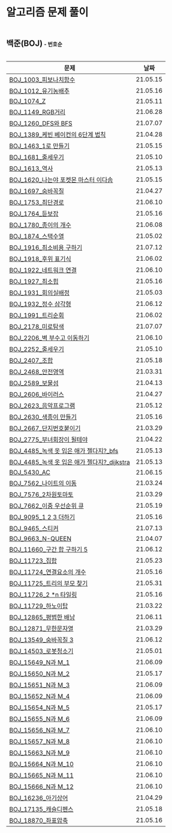 # 알고리즘 문제 풀이



<h2 style="display: inline-block">백준(BOJ)</h2> <h4 style="display: inline-block;">- 번호순</h4>

| 문제                                                         | 날짜     |
| ------------------------------------------------------------ | -------- |
| [BOJ_1003_피보나치함수](BOJ_1003_피보나치함수.py)            | 21.05.15 |
| [BOJ_1012_유기농배추](BOJ_1012_유기농배추.py)                | 21.05.16 |
| [BOJ_1074_Z](BOJ_1074_Z.py)                                  | 21.05.11 |
| [BOJ_1149_RGB거리](BOJ_1149_RGB거리.py)                      | 21.06.28 |
| [BOJ_1260_DFS와 BFS](BOJ_1260_DFS와BFS.py)                   | 21.07.07 |
| [BOJ_1389_케빈 베이컨의 6단계 법칙](BOJ_1389_케빈베이컨의6단계법칙.py) | 21.04.28 |
| [BOJ_1463_1로 만들기](BOJ_1463_1로만들기.py)                 | 21.05.15 |
| [BOJ_1681_줄세우기](BOJ_1681_줄세우기.py)                    | 21.05.10 |
| [BOJ_1613_역사](BOJ_1613_역사.py)                            | 21.05.13 |
| [BOJ_1620_나는야 포켓몬 마스터 이다솜](BOJ_1620_나는야포켓몬마스터이다솜.py) | 21.05.15 |
| [BOJ_1697_숨바꼭질](BOJ_1697_숨바꼭질.py)                    | 21.04.27 |
| [BOJ_1753_최단경로](BOJ_1753_최단경로.py)                    | 21.06.10 |
| [BOJ_1764_듣보잡](BOJ_1764_듣보잡.py)                        | 21.05.16 |
| [BOJ_1780_종이의 개수](BOJ_1780_종이의개수.py)               | 21.06.08 |
| [BOJ_1874_스택수열](BOJ_1874_스택수열.py)                    | 21.05.02 |
| [BOJ_1916_최소비용 구하기](BOJ_1916_최소비용구하기.py)       | 21.07.12 |
| [BOJ_1918_후위 표기식](BOJ_1918_후위표기식.py)               | 21.06.02 |
| [BOJ_1922_네트워크 연결](BOJ_1922_네트워크연결.py)           | 21.06.10 |
| [BOJ_1927_최소힙](BOJ_1927_최소힙.py)                        | 21.05.16 |
| [BOJ_1931_회의실배정](BOJ_1931_회의실배정.py)                | 21.05.03 |
| [BOJ_1932_정수 삼각형](BOJ_1932_정수삼각형.py)               | 21.06.12 |
| [BOJ_1991_트리순회](BOJ_1991_트리순회.py)                    | 21.06.02 |
| [BOJ_2178_미로탐색](BOJ_2178_미로탐색.py)                    | 21.07.07 |
| [BOJ_2206_벽 부수고 이동하기](BOJ_2206_벽부수고이동하기.py)  | 21.06.10 |
| [BOJ_2252_줄세우기](BOJ_2252_줄세우기.py)                    | 21.05.10 |
| [BOJ_2407_조합](BOJ_2407_조합.py)                            | 21.05.18 |
| [BOJ_2468_안전영역](BOJ_2468_안전영역.py)                    | 21.03.31 |
| [BOJ_2589_보물섬](BOJ_2589_보물섬.py)                        | 21.04.13 |
| [BOJ_2606_바이러스](BOJ_2606_바이러스_다시해보기.py)         | 21.04.27 |
| [BOJ_2623_음악프로그램](BOJ_2623_음악프로그램.py)            | 21.05.12 |
| [BOJ_2630_색종이 만들기](BOJ_2630_색종이만들기.py)           | 21.05.16 |
| [BOJ_2667_단지번호붙이기](BOJ_2667_단지번호붙이기.py)        | 21.03.29 |
| [BOJ_2775_부녀회장이 될테야](BOJ_2775_부녀회장이될테야.py)   | 21.04.22 |
| [BOJ_4485\_녹색 옷 입은 애가 젤다지?\_bfs](BOJ_4485_녹색옷입은애가젤다지.py) | 21.05.13 |
| [BOJ_4485\_녹색 옷 입은 애가 젤다지?\_dijkstra](BOJ_4485_젤다_다익.py) | 21.05.13 |
| [BOJ_5430_AC](BOJ_5430_AC.py)                                | 21.06.15 |
| [BOJ_7562_나이트의 이동](BOJ_7562_나이트의이동.py)           | 21.03.24 |
| [BOJ_7576_2차원토마토](BOJ_7576_2차원토마토.py)              | 21.03.29 |
| [BOJ_7662_이중 우선순위 큐](BOJ_7662_이중우선순위큐.py)      | 21.05.19 |
| [BOJ_9095_1 2 3 더하기](BOJ_9095_123더하기.py)               | 21.05.16 |
| [BOJ_9465_스티커](BOJ_9465_스티커.py)                        | 21.07.13 |
| [BOJ_9663_N-QUEEN](BOJ_9663_NQUEEN.py)                       | 21.04.07 |
| [BOJ_11660_구간 합 구하기 5](BOJ_11660_구간합구하기5.py)     | 21.06.12 |
| [BOJ_11723_집합](BOJ_11723_집합.py)                          | 21.05.23 |
| [BOJ_11724_연결요소의 개수](BOJ_11724_연결요소의개수.py)     | 21.05.16 |
| [BOJ_11725_트리의 부모 찾기](BOJ_11725_트리의부모찾기.py)    | 21.05.31 |
| [BOJ_11726_2 *n 타일링](BOJ_11726_2n타일링.py)               | 21.05.16 |
| [BOJ_11729_하노이탑](BOJ_11729_하노이탑.py)                  | 21.03.22 |
| [BOJ_12865_평범한 배낭](BOJ_12865_평범한배낭.py)             | 21.06.11 |
| [BOJ_12871_무한문자열](BOJ_12871_무한문자열.py)              | 21.03.29 |
| [BOJ_13549_숨바꼭질 3](BOJ_13549_숨바꼭질3.py)               | 21.06.12 |
| [BOJ_14503_로봇청소기](BOJ_14503_로봇청소기.py)              | 21.05.01 |
| [BOJ_15649\_N과 M\_1](BOJ_15649_N과M_1.py)                   | 21.06.09 |
| [BOJ_15650\_N과 M\_2](BOJ_15650_N과M_2.py)                   | 21.05.17 |
| [BOJ_15651\_N과 M\_3](BOJ_15651_N과M_3.py)                   | 21.06.09 |
| [BOJ_15652\_N과 M\_4](BOJ_15652_N과M_4.py)                   | 21.06.09 |
| [BOJ_15654\_N과 M\_5](BOJ_15654_N과M_5.py)                   | 21.05.17 |
| [BOJ_15655\_N과 M\_6](BOJ_15655_N과M_6.py)                   | 21.06.09 |
| [BOJ_15656\_N과 M\_7](BOJ_15656_N과M_7.py)                   | 21.06.10 |
| [BOJ_15657\_N과 M\_8](BOJ_15657_N과M_8.py)                   | 21.06.10 |
| [BOJ_15663\_N과 M\_9](BOJ_15663_N과M_9.py)                   | 21.06.10 |
| [BOJ_15664\_N과 M\_10](BOJ_15664_N과M_10.py)                 | 21.06.10 |
| [BOJ_15665\_N과 M\_11](BOJ_15665_N과M_11.py)                 | 21.06.10 |
| [BOJ_15666\_N과 M\_12](BOJ_15666_N과M_12.py)                 | 21.06.10 |
| [BOJ_16236_아기상어](BOJ_16236_아기상어.py)                  | 21.04.29 |
| [BOJ_17135_캐슬디펜스](BOJ_17135_캐슬디펜스.py)              | 21.05.18 |
| [BOJ_18870_좌표압축](BOJ_18870_좌표압축.py)                  | 21.05.16 |

